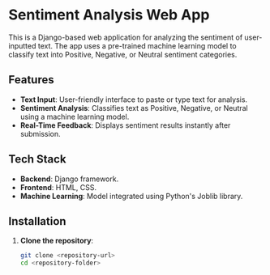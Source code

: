 # Sentiment Analysis Web App

This is a Django-based web application for analyzing the sentiment of user-inputted text. The app uses a pre-trained machine learning model to classify text into Positive, Negative, or Neutral sentiment categories.

## Features
- **Text Input**: User-friendly interface to paste or type text for analysis.
- **Sentiment Analysis**: Classifies text as Positive, Negative, or Neutral using a machine learning model.
- **Real-Time Feedback**: Displays sentiment results instantly after submission.

## Tech Stack
- **Backend**: Django framework.
- **Frontend**: HTML, CSS.
- **Machine Learning**: Model integrated using Python's Joblib library.

## Installation

1. **Clone the repository**:
   ```bash
   git clone <repository-url>
   cd <repository-folder>
